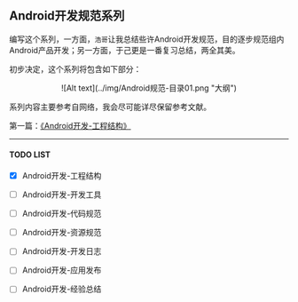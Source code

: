 ## Android开发规范系列

编写这个系列，一方面，`浩哥`让我总结些许Android开发规范，目的逐步规范组内Android产品开发；另一方面，于己更是一番复习总结，两全其美。  
  
初步决定，这个系列将包含如下部分：  
  
<center>![Alt text](../img/Android规范-目录01.png "大纲")</center>
  
系列内容主要参考自网络，我会尽可能详尽保留参考文献。  

第一篇：[《Android开发-工程结构》](./Android开发-工程结构.md "工程结构")  
  

---
#### TODO LIST
- [x] Android开发-工程结构
- [ ] Android开发-开发工具
- [ ] Android开发-代码规范
- [ ] Android开发-资源规范
- [ ] Android开发-开发日志
- [ ] Android开发-应用发布
- [ ] Android开发-经验总结
  